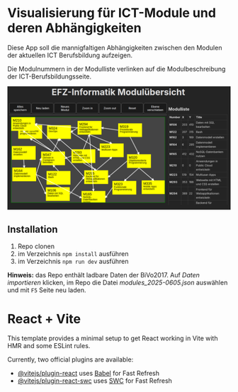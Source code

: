 # Visualisierung für ICT-Module und deren Abhängigkeiten

Diese App soll die mannigfaltigen Abhängigkeiten zwischen den Modulen der aktuellen ICT Berufsbildung aufzeigen.

Die Modulnummern in der Modulliste verlinken auf die Modulbeschreibung der ICT-Berufsbildungsseite.

![App Screenshot](img/app_screenshot.png)

## Installation

1. Repo clonen
2. im Verzeichnis `npm install` ausführen
3. im Verzeichnis `npm run dev` ausführen

**Hinweis:** das Repo enthält ladbare Daten der BiVo2017. Auf *Daten importieren* klicken, im Repo die Datei *modules_2025-0605.json* auswählen und mit `F5` Seite neu laden.

# React + Vite

This template provides a minimal setup to get React working in Vite with HMR and some ESLint rules.

Currently, two official plugins are available:

- [@vitejs/plugin-react](https://github.com/vitejs/vite-plugin-react/blob/main/packages/plugin-react/README.md) uses [Babel](https://babeljs.io/) for Fast Refresh
- [@vitejs/plugin-react-swc](https://github.com/vitejs/vite-plugin-react-swc) uses [SWC](https://swc.rs/) for Fast Refresh
